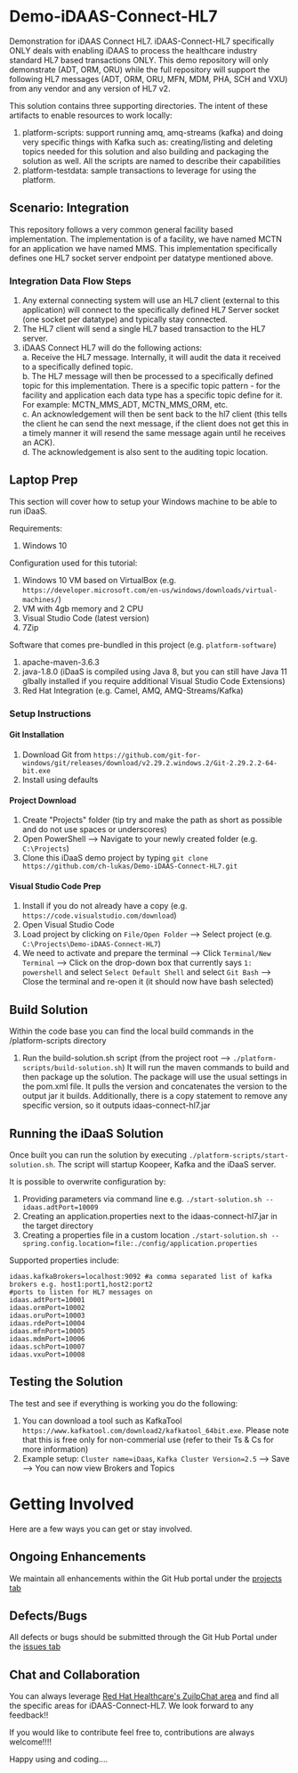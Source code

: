 # Demo-iDAAS-Connect-HL7
Demonstration for iDAAS Connect HL7. iDAAS-Connect-HL7 specifically ONLY deals with enabling 
iDAAS to process the healthcare industry standard HL7 based transactions ONLY. This demo repository
will only demonstrate (ADT, ORM, ORU) while the full repository
will support the following HL7 messages (ADT, ORM, ORU, MFN, MDM, PHA, SCH and VXU) 
from any vendor and any version of HL7 v2.

This solution contains three supporting directories. The intent of these artifacts to enable
resources to work locally: <br/>
1. platform-scripts: support running amq, amq-streams (kafka) and doing very specific things with 
Kafka such as: creating/listing and deleting topics needed for this solution
and also building and packaging the solution as well. All the scripts are named to describe their capabilities <br/>
2. platform-testdata: sample transactions to leverage for using the platform. 

## Scenario: Integration 
This repository follows a very common general facility based implementation. The implementation
is of a facility, we have named MCTN for an application we have named MMS. This implementation 
specifically defines one HL7 socket server endpoint per datatype mentioned above.

### Integration Data Flow Steps
 
1. Any external connecting system will use an HL7 client (external to this application) will connect to the specifically defined HL7
Server socket (one socket per datatype) and typically stay connected.
2. The HL7 client will send a single HL7 based transaction to the HL7 server.
3. iDAAS Connect HL7 will do the following actions:<br/>
    a. Receive the HL7 message. Internally, it will audit the data it received to 
    a specifically defined topic.<br/>
    b. The HL7 message will then be processed to a specifically defined topic for this implementation. There is a 
    specific topic pattern -  for the facility and application each data type has a specific topic define for it.
    For example: MCTN_MMS_ADT, MCTN_MMS_ORM, etc. <br/>
    c. An acknowledgement will then be sent back to the hl7 client (this tells the client he can send the next message,
    if the client does not get this in a timely manner it will resend the same message again until he receives an ACK).<br/>
    d. The acknowledgement is also sent to the auditing topic location.<br/>
    
## Laptop Prep
This section will cover how to setup your Windows machine to be able to run iDaaS.

Requirements:
1.  Windows 10

Configuration used for this tutorial:
1.  Windows 10 VM based on VirtualBox (e.g. `https://developer.microsoft.com/en-us/windows/downloads/virtual-machines/`)
2.  VM with 4gb memory and 2 CPU
3.  Visual Studio Code (latest version)
4.  7Zip

Software that comes pre-bundled in this project (e.g. `platform-software`)
1.  apache-maven-3.6.3
2.  java-1.8.0 (iDaaS is compiled using Java 8, but you can still have Java 11 glbally installed if you require additional Visual Studio Code Extensions)
3.  Red Hat Integration (e.g. Camel, AMQ, AMQ-Streams/Kafka)

### Setup Instructions
#### Git Installation
1.  Download Git from `https://github.com/git-for-windows/git/releases/download/v2.29.2.windows.2/Git-2.29.2.2-64-bit.exe` 
2.  Install using defaults

#### Project Download
1.  Create "Projects" folder (tip try and make the path as short as possible and do not use spaces or underscores)
2.  Open PowerShell --> Navigate to your newly created folder (e.g. `C:\Projects`)
3.  Clone this iDaaS demo project by typing `git clone https://github.com/ch-lukas/Demo-iDAAS-Connect-HL7.git`

#### Visual Studio Code Prep
1.  Install if you do not already have a copy (e.g. `https://code.visualstudio.com/download`)
2.  Open Visual Studio Code
3.  Load project by clicking on `File/Open Folder` --> Select project (e.g. `C:\Projects\Demo-iDAAS-Connect-HL7`)
3.  We need to activate and prepare the terminal --> Click `Terminal/New Terminal` --> Click on the drop-down box that currently says `1: powershell` and select `Select Default Shell` and select `Git Bash` --> Close the terminal and re-open it (it should now have bash selected)

## Build Solution
Within the code base you can find the local build commands in the /platform-scripts directory
1.  Run the build-solution.sh script (from the project root --> `./platform-scripts/build-solution.sh`)
It will run the maven commands to build and then package up the solution. The package will use the usual settings
in the pom.xml file. It pulls the version and concatenates the version to the output jar it builds.
Additionally, there is a copy statement to remove any specific version, so it outputs idaas-connect-hl7.jar

## Running the iDaaS Solution

Once built you can run the solution by executing `./platform-scripts/start-solution.sh`. 
The script will startup Koopeer, Kafka and the iDaaS server.

It is possible to overwrite configuration by:
1. Providing parameters via command line e.g.
`./start-solution.sh --idaas.adtPort=10009`
2. Creating an application.properties next to the idaas-connect-hl7.jar in the target directory
3. Creating a properties file in a custom location `./start-solution.sh --spring.config.location=file:./config/application.properties`

Supported properties include:
```properties
idaas.kafkaBrokers=localhost:9092 #a comma separated list of kafka brokers e.g. host1:port1,host2:port2
#ports to listen for HL7 messages on
idaas.adtPort=10001 
idaas.ormPort=10002
idaas.oruPort=10003
idaas.rdePort=10004
idaas.mfnPort=10005
idaas.mdmPort=10006
idaas.schPort=10007
idaas.vxuPort=10008
```

## Testing the Solution

The test and see if everything is working you do the following:
1.  You can download a tool such as KafkaTool `https://www.kafkatool.com/download2/kafkatool_64bit.exe`. Please note that this is free only for non-commerial use (refer to their Ts & Cs for more information)
2.  Example setup: `Cluster name=iDaas`, `Kafka Cluster Version=2.5` --> Save --> You can now view Brokers and Topics

# Getting Involved
Here are a few ways you can get or stay involved.
 
## Ongoing Enhancements
We maintain all enhancements within the Git Hub portal under the 
<a href="https://github.com/RedHat-Healthcare/iDAAS-Connect-HL7/projects" target="_blank">projects tab</a>

## Defects/Bugs
All defects or bugs should be submitted through the Git Hub Portal under the 
<a href="https://github.com/RedHat-Healthcare/iDAAS-Connect-HL7/issues" target="_blank">issues tab</a>

## Chat and Collaboration
You can always leverage <a href="https://redhathealthcare.zulipchat.com" target="_blank">Red Hat Healthcare's ZuilpChat area</a>
and find all the specific areas for iDAAS-Connect-HL7. We look forward to any feedback!!

If you would like to contribute feel free to, contributions are always welcome!!!! 

Happy using and coding....

